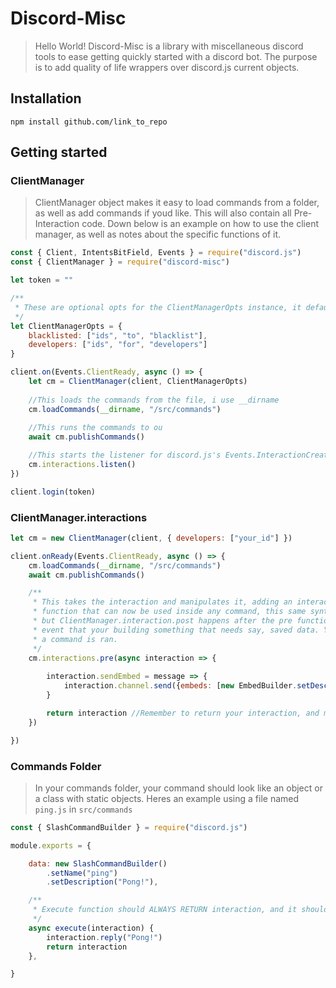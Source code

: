 # Discord-Misc

> Hello World! Discord-Misc is a library with miscellaneous discord tools to ease getting quickly started with a discord bot. The purpose is to add quality of life wrappers over discord.js current objects.

## Installation
```npm install github.com/link_to_repo```

## Getting started

### ClientManager
> ClientManager object makes it easy to load commands from a folder, as well as add commands if youd like. This will also contain all Pre-Interaction code.
> Down below is an example on how to use the client manager, as well as notes about the specific functions of it.
```js
const { Client, IntentsBitField, Events } = require("discord.js")
const { ClientManager } = require("discord-misc") 

let token = ""

/**
 * These are optional opts for the ClientManagerOpts instance, it defaults to an empty object
 */
let ClientManagerOpts = {
    blacklisted: ["ids", "to", "blacklist"],
    developers: ["ids", "for", "developers"]
}

client.on(Events.ClientReady, async () => {
    let cm = ClientManager(client, ClientManagerOpts)
    
    //This loads the commands from the file, i use __dirname
    cm.loadCommands(__dirname, "/src/commands")
    
    //This runs the commands to ou
    await cm.publishCommands()

    //This starts the listener for discord.js's Events.InteractionCreate 
    cm.interactions.listen() 
})

client.login(token)
```
### ClientManager.interactions
```js
let cm = new ClientManager(client, { developers: ["your_id"] })

client.onReady(Events.ClientReady, async () => {
    cm.loadCommands(__dirname, "/src/commands")
    await cm.publishCommands()

    /**
     * This takes the interaction and manipulates it, adding an interaction.sendEmbed 
     * function that can now be used inside any command, this same syntax and arguments works for ClientManager.interaction.post
     * but ClientManager.interaction.post happens after the pre functions, and the command/button is ran, this is useful in the 
     * event that your building something that needs say, saved data. You could save data after the command finishes, every time 
     * a command is ran.  
     */
    cm.interactions.pre(async interaction => {
        
        interaction.sendEmbed = message => {
            interaction.channel.send({embeds: [new EmbedBuilder.setDescription(message)]}) //require("discord.js").EmbedBuilder
        }

        return interaction //Remember to return your interaction, and make your function async, if you plan to use this functionality! The same goes for commands.
    })

})
```


### Commands Folder
> In your commands folder, your command should look like an object or a class with static objects. Heres an example using a file named `ping.js` in `src/commands`
```js
const { SlashCommandBuilder } = require("discord.js")

module.exports = {

    data: new SlashCommandBuilder()
        .setName("ping")
        .setDescription("Pong!"),

    /**
     * Execute function should ALWAYS RETURN interaction, and it should always be ASYNC.
     */
    async execute(interaction) {
        interaction.reply("Pong!")
        return interaction
    },

}
```

